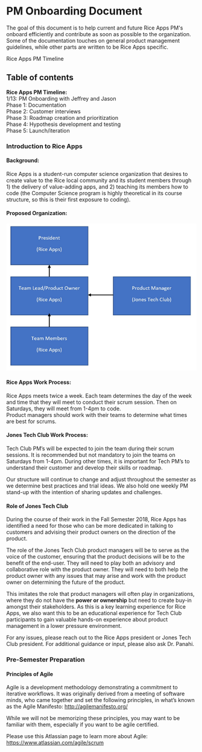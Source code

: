 # PM Onboarding Document

The goal of this document is to help current and future Rice Apps PM's onboard efficiently and contribute as soon as possible to the organization. Some of the documentation touches on general product management guidelines, while other parts are written to be Rice Apps specific. 

Rice Apps PM Timeline

## Table of contents
**Rice Apps PM Timeline:**  
1/13: PM Onboarding with Jeffrey and Jason  
Phase 1: Documentation  
Phase 2: Customer interviews  
Phase 3: Roadmap creation and prioritization  
Phase 4: Hypothesis development and testing  
Phase 5: Launch/iteration  

### Introduction to Rice Apps
#### Background:
Rice Apps is a student-run computer science organization that desires to create value to the Rice local community and its student members through 1) the delivery of value-adding apps, and 2) teaching its members how to code (the Computer Science program is highly theoretical in its course structure, so this is their first exposure to coding).

#### Proposed Organization:
<img src="riceAppsOrg.jpg">

#### Rice Apps Work Process:
Rice Apps meets twice a week. Each team determines the day of the week and time that they will meet to conduct their scrum session. Then on Saturdays, they will meet from 1-4pm to code.  
Product managers should work with their teams to determine what times are best for scrums.

#### Jones Tech Club Work Process:
Tech Club PM’s will be expected to join the team during their scrum sessions. It is recommended but not mandatory to join the teams on Saturdays from 1-4pm. During other times, it is important for Tech PM’s to understand their customer and develop their skills or roadmap.

Our structure will continue to change and adjust throughout the semester as we determine best practices and trial ideas. We also hold one weekly PM stand-up with the intention of sharing updates and challenges.

#### Role of Jones Tech Club
During the course of their work in the Fall Semester 2018, Rice Apps has identified a need for those who can be more dedicated in talking to customers and advising their product owners on the direction of the product.

The role of the Jones Tech Club product managers will be to serve as the voice of the customer, ensuring that the product decisions will be to the benefit of the end-user. They will need to play both an advisory and collaborative role with the product owner. They will need to both help the product owner with any issues that may arise and work with the product owner on determining the future of the product.

This imitates the role that product managers will often play in organizations, where they do not have the **power or ownership** but need to create buy-in amongst their stakeholders. As this is a key learning experience for Rice Apps, we also want this to be an educational experience for Tech Club participants to gain valuable hands-on experience about product management in a lower pressure environment.

For any issues, please reach out to the Rice Apps president or Jones Tech Club president. For additional guidance or input, please also ask Dr. Panahi.

### Pre-Semester Preparation

#### Principles of Agile
Agile is a development methodology demonstrating a commitment to iterative workflows. It was originally derived from a meeting of software minds, who came together and set the following principles, in what’s known as the Agile Manifesto:
<http://agilemanifesto.org/>

While we will not be memorizing these principles, you may want to be familiar with them, especially if you want to be agile certified.

Please use this Atlassian page to learn more about Agile:
<https://www.atlassian.com/agile/scrum>

